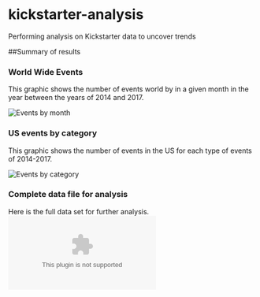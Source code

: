 # kickstarter-analysis
Performing analysis on Kickstarter data to uncover trends

##Summary of results
### World Wide Events
This graphic shows the number of events world by in a given month in the year between the years of 2014 and 2017.

![Events by month](C:\Users\ethomas33\Desktop\Class\Module1\Numberofeventsbymonth.png)

### US events by category
This graphic shows the number of events in the US for each type of events of 2014-2017.

![Events by category](C:\Users\ethomas33\Desktop\Class\Module1\Numberofeventsbycategory.png)

### Complete data file for analysis
Here is the full data set for further analysis. 
![Excel data](https://github.com/ethomas33/kickstarter-analysis/blob/main/data-1-1-3-StarterBook.xlsx)
